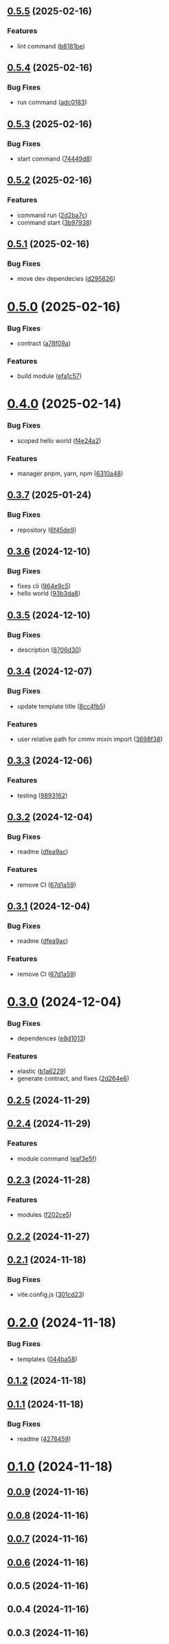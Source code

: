 ## [0.5.5](https://github.com/cmmvio/cmmv-cli/compare/v0.5.4...v0.5.5) (2025-02-16)


### Features

* lint command ([b8181be](https://github.com/cmmvio/cmmv-cli/commit/b8181be8f4a65709340726613450b017296405e1))



## [0.5.4](https://github.com/cmmvio/cmmv-cli/compare/v0.5.3...v0.5.4) (2025-02-16)


### Bug Fixes

* run command ([adc0183](https://github.com/cmmvio/cmmv-cli/commit/adc0183a6bcebce4cc783e39bc9a063fb45819dd))



## [0.5.3](https://github.com/cmmvio/cmmv-cli/compare/v0.5.2...v0.5.3) (2025-02-16)


### Bug Fixes

* start command ([74449d8](https://github.com/cmmvio/cmmv-cli/commit/74449d8781bc39b3fc3c8909206db836d91b515c))



## [0.5.2](https://github.com/cmmvio/cmmv-cli/compare/v0.5.1...v0.5.2) (2025-02-16)


### Features

* command run ([2d2ba7c](https://github.com/cmmvio/cmmv-cli/commit/2d2ba7cb2a505617126667a7634d9dde412639e5))
* command start ([3b97938](https://github.com/cmmvio/cmmv-cli/commit/3b979386ba0130759432e60892ee5fc4099cd4ae))



## [0.5.1](https://github.com/cmmvio/cmmv-cli/compare/v0.5.0...v0.5.1) (2025-02-16)


### Bug Fixes

* move dev dependecies ([d295826](https://github.com/cmmvio/cmmv-cli/commit/d295826705193082e08aaf3b52e7b73e1d125279))



# [0.5.0](https://github.com/cmmvio/cmmv-cli/compare/v0.4.0...v0.5.0) (2025-02-16)


### Bug Fixes

* contract ([a78f09a](https://github.com/cmmvio/cmmv-cli/commit/a78f09a1819f185c4141e9538e704434d400476e))


### Features

* build module ([efa1c57](https://github.com/cmmvio/cmmv-cli/commit/efa1c57feafd60df2b8d39dcfb691ee1df9f06f4))



# [0.4.0](https://github.com/cmmvio/cmmv-cli/compare/v0.3.7...v0.4.0) (2025-02-14)


### Bug Fixes

* scoped hello world ([f4e24a2](https://github.com/cmmvio/cmmv-cli/commit/f4e24a21480b62c8cc2489266a49607a65f4aa0e))


### Features

* manager pnpm, yarn, npm ([6310a48](https://github.com/cmmvio/cmmv-cli/commit/6310a486e34573aa899c7d6e67a3dd3460c01512))



## [0.3.7](https://github.com/cmmvio/cmmv-cli/compare/v0.3.6...v0.3.7) (2025-01-24)


### Bug Fixes

* repository ([6f45de9](https://github.com/cmmvio/cmmv-cli/commit/6f45de9383e15b980b4e16c9070f3cd335e7ec2d))



## [0.3.6](https://github.com/cmmvio/cmmv-cli/compare/v0.3.5...v0.3.6) (2024-12-10)


### Bug Fixes

* fixes cli ([964e9c5](https://github.com/cmmvio/cmmv-cli/commit/964e9c5659168a74c63c2396bd9998a5f2df9a43))
* hello world ([93b3da8](https://github.com/cmmvio/cmmv-cli/commit/93b3da81d11211debe770c3c3bdded04db5b81b7))



## [0.3.5](https://github.com/cmmvio/cmmv-cli/compare/v0.3.4...v0.3.5) (2024-12-10)


### Bug Fixes

* description ([8706d30](https://github.com/cmmvio/cmmv-cli/commit/8706d306a7f231a008ff8ec8ca879ca4281b32f5))



## [0.3.4](https://github.com/cmmvio/cmmv-cli/compare/v0.3.3...v0.3.4) (2024-12-07)


### Bug Fixes

* update template title ([8cc4fb5](https://github.com/cmmvio/cmmv-cli/commit/8cc4fb5e8f108ac393966ba6dacd79d02a8ebbf5))


### Features

* user relative path for cmmv mixin import ([3698f38](https://github.com/cmmvio/cmmv-cli/commit/3698f38dbb0af2a99ce15c2b27b69f7cd878f4a7))



## [0.3.3](https://github.com/cmmvio/cmmv-cli/compare/v0.3.2...v0.3.3) (2024-12-06)


### Features

* testing ([9893162](https://github.com/cmmvio/cmmv-cli/commit/98931622934a4296466e742f149c2e915b244eaa))



## [0.3.2](https://github.com/cmmvio/cmmv-cli/compare/v0.3.0...v0.3.2) (2024-12-04)


### Bug Fixes

* readme ([dfea9ac](https://github.com/cmmvio/cmmv-cli/commit/dfea9ac44539ba591ab8ef3853279dde06678305))


### Features

* remove CI ([67d1a59](https://github.com/cmmvio/cmmv-cli/commit/67d1a59be63ccd17e4f08f479c3735817bf4ff1c))



## [0.3.1](https://github.com/cmmvio/cmmv-cli/compare/v0.3.0...v0.3.1) (2024-12-04)


### Bug Fixes

* readme ([dfea9ac](https://github.com/cmmvio/cmmv-cli/commit/dfea9ac44539ba591ab8ef3853279dde06678305))


### Features

* remove CI ([67d1a59](https://github.com/cmmvio/cmmv-cli/commit/67d1a59be63ccd17e4f08f479c3735817bf4ff1c))



# [0.3.0](https://github.com/cmmvio/cmmv-cli/compare/v0.2.5...v0.3.0) (2024-12-04)


### Bug Fixes

* dependences ([e8d1013](https://github.com/cmmvio/cmmv-cli/commit/e8d1013ec56e8d22d7705e15b116063285a6fc11))


### Features

* elastic ([b1a6229](https://github.com/cmmvio/cmmv-cli/commit/b1a62294e3d4fa752937f0a5b83f520be425134e))
* generate contract, and fixes ([2d264e6](https://github.com/cmmvio/cmmv-cli/commit/2d264e6ca6a70b30322306f12dc2ebc55c4bbece))



## [0.2.5](https://github.com/cmmvio/cmmv-cli/compare/v0.2.4...v0.2.5) (2024-11-29)



## [0.2.4](https://github.com/cmmvio/cmmv-cli/compare/v0.2.3...v0.2.4) (2024-11-29)


### Features

* module command ([eaf3e5f](https://github.com/cmmvio/cmmv-cli/commit/eaf3e5f16b6f7d6fb4ad58cfab91584b4c22b08a))



## [0.2.3](https://github.com/cmmvio/cmmv-cli/compare/v0.2.2...v0.2.3) (2024-11-28)


### Features

* modules ([f202ce5](https://github.com/cmmvio/cmmv-cli/commit/f202ce5d0ccb5feb433a6e62e3f349f43aa7f158))



## [0.2.2](https://github.com/cmmvio/cmmv-cli/compare/v0.2.1...v0.2.2) (2024-11-27)



## [0.2.1](https://github.com/cmmvio/cmmv-cli/compare/v0.2.0...v0.2.1) (2024-11-18)


### Bug Fixes

* vite.config.js ([301cd23](https://github.com/cmmvio/cmmv-cli/commit/301cd234519eccdb19cbafb384e22b7f796ae37f))



# [0.2.0](https://github.com/cmmvio/cmmv-cli/compare/v0.1.2...v0.2.0) (2024-11-18)


### Bug Fixes

* templates ([044ba58](https://github.com/cmmvio/cmmv-cli/commit/044ba583226d4dd08e333f5db7981cb6dd31c217))



## [0.1.2](https://github.com/cmmvio/cmmv-cli/compare/v0.1.1...v0.1.2) (2024-11-18)



## [0.1.1](https://github.com/cmmvio/cmmv-cli/compare/v0.1.0...v0.1.1) (2024-11-18)


### Bug Fixes

* readme ([4278459](https://github.com/cmmvio/cmmv-cli/commit/427845925292de1c0153971439b99f9c1ea4c191))



# [0.1.0](https://github.com/cmmvio/cmmv-cli/compare/v0.0.9...v0.1.0) (2024-11-18)



## [0.0.9](https://github.com/cmmvio/cmmv-cli/compare/v0.0.8...v0.0.9) (2024-11-16)



## [0.0.8](https://github.com/cmmvio/cmmv-cli/compare/v0.0.7...v0.0.8) (2024-11-16)



## [0.0.7](https://github.com/cmmvio/cmmv-cli/compare/v0.0.6...v0.0.7) (2024-11-16)



## [0.0.6](https://github.com/cmmvio/cmmv-cli/compare/v0.0.5...v0.0.6) (2024-11-16)



## 0.0.5 (2024-11-16)



## 0.0.4 (2024-11-16)



## 0.0.3 (2024-11-16)



